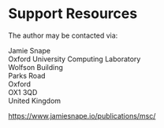 # Support Resources

The author may be contacted via:

Jamie Snape  
Oxford University Computing Laboratory  
Wolfson Building  
Parks Road  
Oxford  
OX1 3QD  
United Kingdom

<https://www.jamiesnape.io/publications/msc/>
